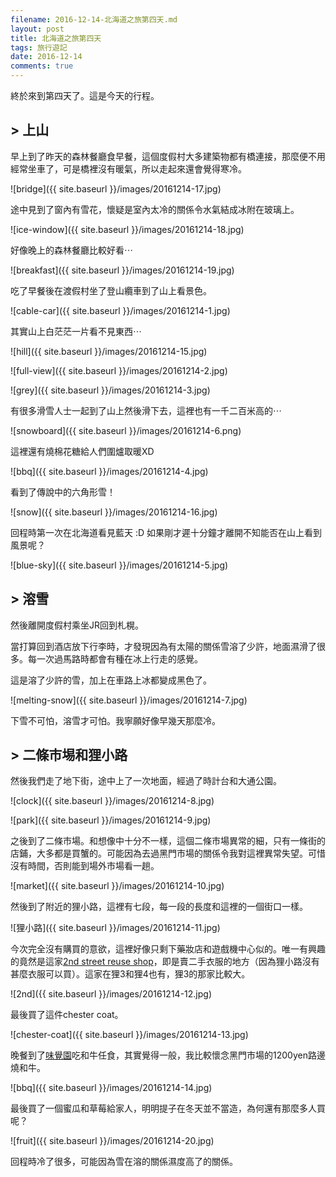 ```yaml
---
filename: 2016-12-14-北海道之旅第四天.md
layout: post
title: 北海道之旅第四天
tags: 旅行遊記
date: 2016-12-14
comments: true
---
```

終於來到第四天了。這是今天的行程。

## > 上山

早上到了昨天的森林餐廳食早餐，這個度假村大多建築物都有橋連接，那麼便不用經常坐車了，可是橋裡沒有暖氣，所以走起來還會覺得寒冷。

![bridge]({{ site.baseurl }}/images/20161214-17.jpg)

途中見到了窗內有雪花，懷疑是室內太冷的關係令水氣結成冰附在玻璃上。

![ice-window]({{ site.baseurl }}/images/20161214-18.jpg)

好像晚上的森林餐廳比較好看⋯

![breakfast]({{ site.baseurl }}/images/20161214-19.jpg)

吃了早餐後在渡假村坐了登山纜車到了山上看景色。

![cable-car]({{ site.baseurl }}/images/20161214-1.jpg)

其實山上白茫茫一片看不見東西⋯

![hill]({{ site.baseurl }}/images/20161214-15.jpg)

![full-view]({{ site.baseurl }}/images/20161214-2.jpg)

![grey]({{ site.baseurl }}/images/20161214-3.jpg)

有很多滑雪人士一起到了山上然後滑下去，這裡也有一千二百米高的⋯

![snowboard]({{ site.baseurl }}/images/20161214-6.png)

這裡還有燒棉花糖給人們圍爐取暖XD

![bbq]({{ site.baseurl }}/images/20161214-4.jpg)

看到了傳說中的六角形雪！

![snow]({{ site.baseurl }}/images/20161214-16.jpg)

回程時第一次在北海道看見藍天 :D 如果剛才遲十分鐘才離開不知能否在山上看到風景呢？

![blue-sky]({{ site.baseurl }}/images/20161214-5.jpg)

## > 溶雪

然後離開度假村乘坐JR回到札榥。

當打算回到酒店放下行李時，才發現因為有太陽的關係雪溶了少許，地面濕滑了很多。每一次過馬路時都會有種在冰上行走的感覺。

這是溶了少許的雪，加上在車路上冰都變成黑色了。

![melting-snow]({{ site.baseurl }}/images/20161214-7.jpg)

下雪不可怕，溶雪才可怕。我寧願好像早幾天那麼冷。

## > 二條市埸和狸小路

然後我們走了地下街，途中上了一次地面，經過了時計台和大通公園。

![clock]({{ site.baseurl }}/images/20161214-8.jpg)

![park]({{ site.baseurl }}/images/20161214-9.jpg)

之後到了二條市場。和想像中十分不一樣，這個二條市場異常的細，只有一條街的店鋪，大多都是買蟹的。可能因為去過黑門市場的關係令我對這裡異常失望。可惜沒有時間，否則能到場外市場看一趟。

![market]({{ site.baseurl }}/images/20161214-10.jpg)

然後到了附近的狸小路，這裡有七段，每一段的長度和這裡的一個街口一樣。

![狸小路]({{ site.baseurl }}/images/20161214-11.jpg)

今次完全沒有購買的意欲，這裡好像只剩下藥妝店和遊戲機中心似的。唯一有興趣的竟然是這家[2nd street reuse shop](http://www.2ndstreet.jp)，即是賣二手衣服的地方（因為狸小路沒有甚麼衣服可以買）。這家在狸3和狸4也有，狸3的那家比較大。

![2nd]({{ site.baseurl }}/images/20161214-12.jpg)

最後買了這件chester coat。

![chester-coat]({{ site.baseurl }}/images/20161214-13.jpg)

晚餐到了[味覺園](http://www.life-v.co.jp/foreign/traditional-chinese_index.html)吃和牛任食，其實覺得一般，我比較懷念黑門市場的1200yen路邊燒和牛。

![bbq]({{ site.baseurl }}/images/20161214-14.jpg)

最後買了一個蜜瓜和草莓給家人，明明提子在冬天並不當造，為何還有那麼多人買呢？

![fruit]({{ site.baseurl }}/images/20161214-20.jpg)

回程時冷了很多，可能因為雪在溶的關係濕度高了的關係。
